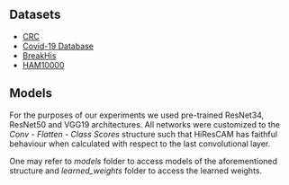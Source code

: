 ## Datasets
- [CRC](https://zenodo.org/record/1214456#.ZHIpcHZBzIU)
- [Covid-19 Database](https://www.kaggle.com/datasets/tawsifurrahman/covid19-radiography-database)
- [BreakHis](https://www.kaggle.com/datasets/ambarish/breakhis)
- [HAM10000](https://www.kaggle.com/datasets/kmader/skin-cancer-mnist-ham10000)

## Models
For the purposes of our experiments we used pre-trained ResNet34, ResNet50 and
VGG19 architectures. All networks were customized to the *Conv - Flatten - Class Scores*
structure such that HiResCAM has faithful behaviour when calculated
with respect to the last convolutional layer. 

One may refer to *models* folder to access models of the aforementioned structure and *learned_weights* folder to 
access the learned weights.
